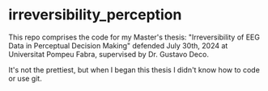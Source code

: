 # irreversibility_perception

This repo comprises the code for my Master's thesis: "Irreversibility of EEG Data in Perceptual Decision Making" defended July 30th, 2024 at Universitat Pompeu Fabra, supervised by Dr. Gustavo Deco.

It's not the prettiest, but when I began this thesis I didn't know how to code or use git. 

